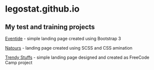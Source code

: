 # legostat.github.io

## My test and training projects

[Eventide](legostat.github.io/eventide/) - simple landing page created using Bootstrap 3 

[Natours](https://legostat.github.io/natours/) - landing page created using SCSS and CSS amination

[Trendy Stuffs](https://legostat.github.io/trendy-stuffs/) - simple landing page designed and created as FreeCode Camp project